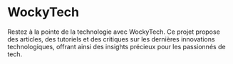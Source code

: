 # WockyTech
Restez à la pointe de la technologie avec WockyTech. Ce projet propose des articles, des tutoriels et des critiques sur les dernières innovations technologiques, offrant ainsi des insights précieux pour les passionnés de tech.
